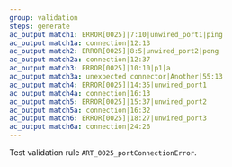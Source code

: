 ```yaml
---
group: validation
steps: generate
ac_output match1: ERROR[0025]|7:10|unwired_port1|ping
ac_output match1a: connection|12:13
ac_output match2: ERROR[0025]|8:5|unwired_port2|pong
ac_output match2a: connection|12:37
ac_output match3: ERROR[0025]|10:10|p1|a
ac_output match3a: unexpected connector|Another|55:13
ac_output match4: ERROR[0025]|14:35|unwired_port1
ac_output match4a: connection|16:13
ac_output match5: ERROR[0025]|15:37|unwired_port2
ac_output match5a: connection|16:32
ac_output match6: ERROR[0025]|18:27|unwired_port3
ac_output match6a: connection|24:26
---
```

Test validation rule `ART_0025_portConnectionError`.
